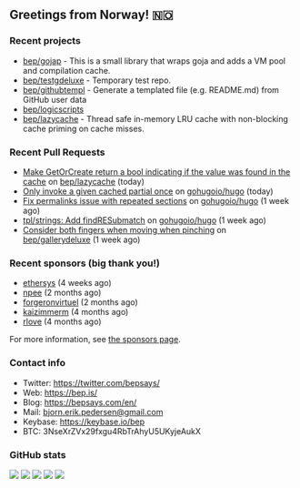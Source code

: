 ## Greetings from Norway! 🇳🇴

### Recent projects

- [bep/gojap](https://github.com/bep/gojap) - This is a small library that wraps goja and adds a VM pool and compilation cache.
- [bep/testgdeluxe](https://github.com/bep/testgdeluxe) - Temporary test repo.
- [bep/githubtempl](https://github.com/bep/githubtempl) - Generate a templated file (e.g. README.md) from GitHub user data
- [bep/logicscripts](https://github.com/bep/logicscripts)
- [bep/lazycache](https://github.com/bep/lazycache) - Thread safe in-memory LRU cache with non-blocking cache priming on cache misses.

### Recent Pull Requests

- [Make GetOrCreate return a bool indicating if the value was found in the cache](https://github.com/bep/lazycache/pull/4) on [bep/lazycache](https://github.com/bep/lazycache) (today)
- [Only invoke a given cached partial once](https://github.com/gohugoio/hugo/pull/10652) on [gohugoio/hugo](https://github.com/gohugoio/hugo) (today)
- [Fix permalinks issue with repeated sections](https://github.com/gohugoio/hugo/pull/10627) on [gohugoio/hugo](https://github.com/gohugoio/hugo) (1 week ago)
- [tpl/strings: Add findRESubmatch](https://github.com/gohugoio/hugo/pull/10626) on [gohugoio/hugo](https://github.com/gohugoio/hugo) (1 week ago)
- [Consider both fingers when moving when pinching](https://github.com/bep/gallerydeluxe/pull/12) on [bep/gallerydeluxe](https://github.com/bep/gallerydeluxe) (1 week ago)

### Recent sponsors (big thank you!)

- [ethersys](https://github.com/ethersys) (4 weeks ago)
- [npee](https://github.com/npee) (2 months ago)
- [forgeronvirtuel](https://github.com/forgeronvirtuel) (2 months ago)
- [kaizimmerm](https://github.com/kaizimmerm) (4 months ago)
- [rlove](https://github.com/rlove) (4 months ago)

For more information, see [the sponsors page](https://github.com/sponsors/bep/).

### Contact info
- Twitter: https://twitter.com/bepsays/
- Web: https://bep.is/
- Blog: https://bepsays.com/en/
- Mail: bjorn.erik.pedersen@gmail.com
- Keybase: https://keybase.io/bep
- BTC: 3NseXrZVx29fxgu4RbTrAhyU5UKyjeAukX


### GitHub stats

![](https://github-profile-summary-cards.vercel.app/api/cards/profile-details?username=bep&theme=github)
![](https://github-profile-summary-cards.vercel.app/api/cards/repos-per-language?username=bep&theme=github)
![](https://github-profile-summary-cards.vercel.app/api/cards/most-commit-language?username=bep&theme=github)
![](https://github-profile-summary-cards.vercel.app/api/cards/stats?username=bep&theme=github)
![](https://github-profile-summary-cards.vercel.app/api/cards/productive-time?username=bep&theme=github)

